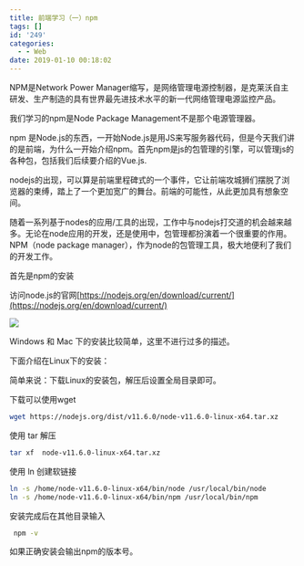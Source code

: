 ```yaml
---
title: 前端学习（一）npm
tags: []
id: '249'
categories:
  - - Web
date: 2019-01-10 00:18:02
---
```


NPM是Network Power Manager缩写，是网络管理电源控制器，是克莱沃自主研发、生产制造的具有世界最先进技术水平的新一代网络管理电源监控产品。

我们学习的npm是Node Package Management不是那个电源管理器。

npm 是Node.js的东西，一开始Node.js是用JS来写服务器代码，但是今天我们讲的是前端，为什么一开始介绍npm。首先npm是js的包管理的引擎，可以管理js的各种包，包括我们后续要介绍的Vue.js.

nodejs的出现，可以算是前端里程碑式的一个事件，它让前端攻城狮们摆脱了浏览器的束缚，踏上了一个更加宽广的舞台。前端的可能性，从此更加具有想象空间。

随着一系列基于nodes的应用/工具的出现，工作中与nodejs打交道的机会越来越多。无论在node应用的开发，还是使用中，包管理都扮演着一个很重要的作用。NPM（node package manager），作为node的包管理工具，极大地便利了我们的开发工作。

首先是npm的安装

访问node.js的官网[https://nodejs.org/en/download/current/](https://nodejs.org/en/download/current/)

![](https://i1.wp.com/idevlab.cn/wp-content/uploads/2019/01/image.png?fit=1024%2C652)

Windows 和 Mac 下的安装比较简单，这里不进行过多的描述。

下面介绍在Linux下的安装：

简单来说：下载Linux的安装包，解压后设置全局目录即可。

下载可以使用wget

```bash
wget https://nodejs.org/dist/v11.6.0/node-v11.6.0-linux-x64.tar.xz
```

使用 tar 解压

```bash
tar xf  node-v11.6.0-linux-x64.tar.xz
```

使用 ln 创建软链接

```bash
ln -s /home/node-v11.6.0-linux-x64/bin/node /usr/local/bin/node
ln -s /home/node-v11.6.0-linux-x64/bin/npm /usr/local/bin/npm
```

安装完成后在其他目录输入

```bash
 npm -v
```

如果正确安装会输出npm的版本号。